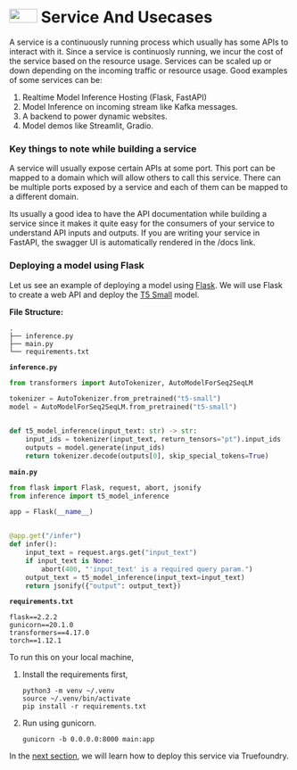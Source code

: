 # <img height="25px" src="https://raw.githubusercontent.com/FortAwesome/Font-Awesome/6.x/svgs/solid/bolt.svg" width="50" height="50"> Service And Usecases

A service is a continuously running process which usually has some APIs to interact with it. Since a service is continuosly running, we incur the cost of the service based on the resource usage. Services can be scaled up or down depending on the incoming traffic or resource usage. Good examples of some services can be:

1. Realtime Model Inference Hosting (Flask, FastAPI)
2. Model Inference on incoming stream like Kafka messages. 
3. A backend to power dynamic websites.
4. Model demos like Streamlit, Gradio.

### Key things to note while building a service

A service will usually expose certain APIs at some port. This port can be mapped to a domain which will allow others to call this service. There can be multiple ports exposed by a service and each of them can be mapped to a different domain.

Its usually a good idea to have the API documentation while building a service since it makes it quite easy for the consumers
of your service to understand API inputs and outputs. 
If you are writing your service in FastAPI, the swagger UI is automatically rendered in the /docs link. 

### Deploying a model using Flask

Let us see an example of deploying a model using [Flask](https://flask.palletsprojects.com/). We will use Flask to create a web API and deploy the [T5 Small](https://huggingface.co/t5-small) model.

**File Structure:**

```
.
├── inference.py
├── main.py
└── requirements.txt
```

**`inference.py`**
```python
from transformers import AutoTokenizer, AutoModelForSeq2SeqLM

tokenizer = AutoTokenizer.from_pretrained("t5-small")
model = AutoModelForSeq2SeqLM.from_pretrained("t5-small")


def t5_model_inference(input_text: str) -> str:
    input_ids = tokenizer(input_text, return_tensors="pt").input_ids
    outputs = model.generate(input_ids)
    return tokenizer.decode(outputs[0], skip_special_tokens=True)
```

**`main.py`**
```python
from flask import Flask, request, abort, jsonify
from inference import t5_model_inference

app = Flask(__name__)


@app.get("/infer")
def infer():
    input_text = request.args.get("input_text")
    if input_text is None:
        abort(400, "'input_text' is a required query param.")
    output_text = t5_model_inference(input_text=input_text)
    return jsonify({"output": output_text})
```

**`requirements.txt`**
```
flask==2.2.2
gunicorn==20.1.0
transformers==4.17.0
torch==1.12.1
```

To run this on your local machine,

1. Install the requirements first,

    ```shell
    python3 -m venv ~/.venv
    source ~/.venv/bin/activate
    pip install -r requirements.txt
    ```

2. Run using gunicorn.

    ```shell
    gunicorn -b 0.0.0.0:8000 main:app
    ```


In the [next section](./deploy.md), we will learn how to deploy this service via Truefoundry. 